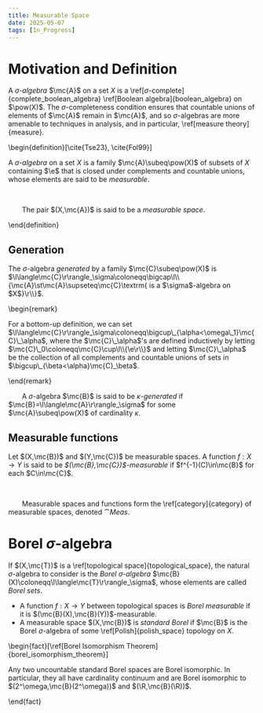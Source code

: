 ```yaml
---
title: Measurable Space
date: 2025-05-07
tags: [In_Progress]
---
```


# Motivation and Definition

A _$\sigma$-algebra_ $\mc{A}$ on a set $X$ is a \ref[$\sigma$-complete]{complete_boolean_algebra} \ref[Boolean algebra]{boolean_algebra} on $\pow(X)$. The $\sigma$-completeness condition ensures that countable unions of elements of $\mc{A}$ remain in $\mc{A}$, and so $\sigma$-algebras are more amenable to techniques in analysis, and in particular, \ref[measure theory]{measure}.

\begin{definition}[\cite{Tse23}, \cite{Fol99}]

A _$\sigma$-algebra_ on a set $X$ is a family $\mc{A}\subeq\pow(X)$ of subsets of $X$ containing $\e$ that is closed under complements and countable unions, whose elements are said to be _measurable_.

<br>

&emsp;&emsp;The pair $(X,\mc{A})$ is said to be a _measurable space_.

\end{definition}

## Generation

The $\sigma$-algebra _generated_ by a family $\mc{C}\subeq\pow(X)$ is $\l\langle\mc{C}\r\rangle_\sigma\coloneqq\bigcap\l\\{\mc{A}\st\mc{A}\supseteq\mc{C}\textrm{ is a $\sigma$-algebra on $X$}\r\\}$.

\begin{remark}

For a bottom-up definition, we can set $\l\langle\mc{C}\r\rangle_\sigma\coloneqq\bigcup\_{\alpha<\omega\_1}\mc{C}\_\alpha$, where the $\mc{C}\_\alpha$'s are defined inductively by letting $\mc{C}\_0\coloneqq\mc{C}\cup\l\\{\e\r\\}$ and letting $\mc{C}\_\alpha$ be the collection of all complements and countable unions of sets in $\bigcup\_{\beta<\alpha}\mc{C}_\beta$.

\end{remark}

&emsp;&emsp;A $\sigma$-algebra $\mc{B}$ is said to be _$\kappa$-generated_ if $\mc{B}=\l\langle\mc{A}\r\rangle_\sigma$ for some $\mc{A}\subeq\pow(X)$ of cardinality $\kappa$.

## Measurable functions

Let $(X,\mc{B})$ and $(Y,\mc{C})$ be measurable spaces. A function $f:X\to Y$ is said to be _$(\mc{B},\mc{C})$-measurable_ if $f^{-1}(C)\in\mc{B}$ for each $C\in\mc{C}$.

<br>

&emsp;&emsp;Measurable spaces and functions form the \ref[category]{category} of measurable spaces, denoted $\cat{Meas}$.

# Borel $\sigma$-algebra

If $(X,\mc{T})$ is a \ref[topological space]{topological_space}, the natural $\sigma$-algebra to consider is the _Borel $\sigma$-algebra_ $\mc{B}(X)\coloneqq\l\langle\mc{T}\r\rangle_\sigma$, whose elements are called _Borel sets_.
* A function $f:X\to Y$ between topological spaces is _Borel measurable_ if it is $(\mc{B}(X),\mc{B}(Y))$-measurable.
* A measurable space $(X,\mc{B})$ is _standard Borel_ if $\mc{B}$ is the Borel $\sigma$-algebra of some \ref[Polish]{polish_space} topology on $X$.

\begin{fact}[\ref[Borel Isomorphism Theorem]{borel_isomorphism_theorem}]

Any two uncountable standard Borel spaces are Borel isomorphic. In particular, they all have cardinality continuum and are Borel isomorphic to $(2^\omega,\mc{B}(2^\omega))$ and $(\R,\mc{B}(\R))$.

\end{fact}
